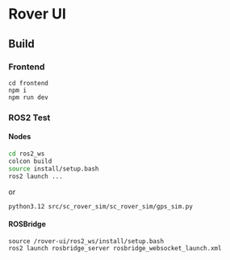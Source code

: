 # Rover UI

## Build
### Frontend
```
cd frontend
npm i
npm run dev
```
### ROS2 Test
#### Nodes
```bash
cd ros2_ws
colcon build
source install/setup.bash
ros2 launch ...
```
or

```
python3.12 src/sc_rover_sim/sc_rover_sim/gps_sim.py
```
#### ROSBridge
```
source /rover-ui/ros2_ws/install/setup.bash
ros2 launch rosbridge_server rosbridge_websocket_launch.xml
```

